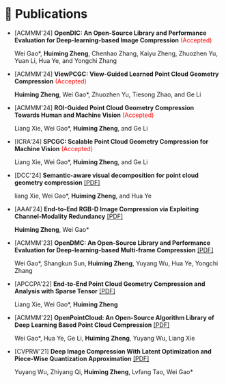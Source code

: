 
# 📝 Publications

- [ACMMM'24] **OpenDIC: An Open-Source Library and Performance Evaluation for Deep-learning-based Image Compression** <span style="color:red;">(Accepted)</span>
  
  Wei Gao*, **Huiming Zheng**, Chenhao Zhang, Kaiyu Zheng, Zhuozhen Yu, Yuan Li, Hua Ye, and Yongchi Zhang
  

- [ACMMM'24] **ViewPCGC: View-Guided Learned Point Cloud Geometry Compression** <span style="color:red;"> <span style="color:red;">(Accepted)</span>
  
  **Huiming Zheng**, Wei Gao*, Zhuozhen Yu, Tiesong Zhao, and Ge Li


- [ACMMM'24] **ROI-Guided Point Cloud Geometry Compression Towards Human and Machine Vision** <span style="color:red;">(Accepted)</span>
  
  Liang Xie, Wei Gao*, **Huiming Zheng**, and Ge Li

- [ICRA'24] **SPCGC: Scalable Point Cloud Geometry Compression for Machine Vision** <span style="color:red;">(Accepted)</span>
  
  Liang Xie, Wei Gao*, **Huiming Zheng**, and Ge Li


- [DCC'24] **Semantic-aware visual decomposition for point cloud geometry compression**
<a href='https://ieeexplore.ieee.org/abstract/document/10533835/'><i class="fa fa-file-pdf"></i>[PDF]</a>
  
  liang Xie, Wei Gao*, **Huiming Zheng**, and Hua Ye
<!-- [[PDF]](https://ieeexplore.ieee.org/abstract/document/10533835/) -->


- [AAAI'24] **End-to-End RGB-D Image Compression via Exploiting Channel-Modality Redundancy**
<a href='https://ojs.aaai.org/index.php/AAAI/article/view/28588'><i class="fa fa-file-pdf"></i>[PDF]</a>
  
  **Huiming Zheng**, Wei Gao*
<!-- [[PDF]](https://ojs.aaai.org/index.php/AAAI/article/view/28588) -->

- [ACMMM'23] **OpenDMC: An Open-Source Library and Performance Evaluation for Deep-learning-based Multi-frame Compression**
<a href='https://dl.acm.org/doi/abs/10.1145/3581783.3613464'><i class="fa fa-file-pdf"></i>[PDF]</a>
  
  Wei Gao*, Shangkun Sun, **Huiming Zheng**, Yuyang Wu, Hua Ye, Yongchi Zhang
<!-- [[PDF]](https://dl.acm.org/doi/abs/10.1145/3581783.3613464) -->

- [APCCPA'22] **End-to-End Point Cloud Geometry Compression and Analysis with Sparse Tensor**
<a href='https://dl.acm.org/doi/abs/10.1145/3552457.3555726'><i class="fa fa-file-pdf"></i>[PDF]</a>
  
  Liang Xie, Wei Gao*, **Huiming Zheng**
<!-- [[PDF]](https://dl.acm.org/doi/abs/10.1145/3552457.3555726) -->

- [ACMMM'22] **OpenPointCloud: An Open-Source Algorithm Library of Deep Learning Based Point Cloud Compression**
<a href='https://dl.acm.org/doi/abs/10.1145/3503161.3548545'><i class="fa fa-file-pdf"></i>[PDF]</a>

  Wei Gao*, Hua Ye, Ge Li, **Huiming Zheng**, Yuyang Wu, Liang Xie
<!-- [[PDF]](https://dl.acm.org/doi/abs/10.1145/3503161.3548545) -->


- [CVPRW'21] **Deep Image Compression With Latent Optimization and Piece-Wise Quantization Approximation**
<a href='https://openaccess.thecvf.com/content/CVPR2021W/CLIC/papers/Wu_Deep_Image_Compression_With_Latent_Optimization_and_Piece-Wise_Quantization_Approximation_CVPRW_2021_paper.pdf'><i class="fa fa-file-pdf"></i>[PDF]</a>
  
  Yuyang Wu, Zhiyang Qi, **Huiming Zheng**, Lvfang Tao, Wei Gao*
<!-- [[PDF]](https://openaccess.thecvf.com/content/CVPR2021W/CLIC/papers/Wu_Deep_Image_Compression_With_Latent_Optimization_and_Piece-Wise_Quantization_Approximation_CVPRW_2021_paper.pdf) -->




